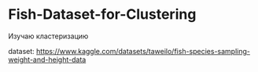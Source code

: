 # Fish-Dataset-for-Clustering
Изучаю кластеризацию

dataset:
https://www.kaggle.com/datasets/taweilo/fish-species-sampling-weight-and-height-data
